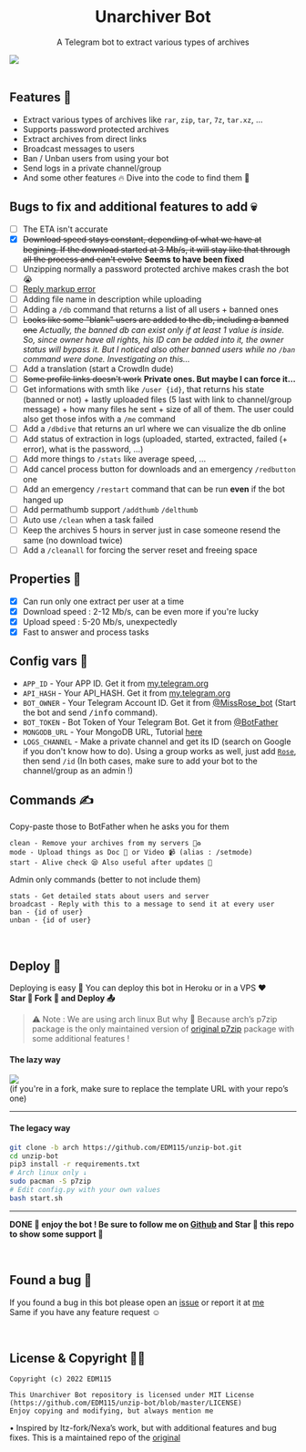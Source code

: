 <h1 align="center">Unarchiver Bot</h1>

<p align="center">A Telegram bot to extract various types of archives</p>

<img align="center" src="https://telegra.ph/file/426207477776ffa00519f.png"/>
</br></br>

## Features 👀

- Extract various types of archives like `rar`, `zip`, `tar`, `7z`, `tar.xz`, …
- Supports password protected archives
- Extract archives from direct links
- Broadcast messages to users
- Ban / Unban users from using your bot
- Send logs in a private channel/group
- And some other features 🔥 Dive into the code to find them 🤭
  
## Bugs to fix and additional features to add 💀  
  
- [ ] The ETA isn't accurate
- [x] ~~Download speed stays constant, depending of what we have at begining. If the download started at 3 Mb/s, it will stay like that through all the process and can't evolve~~ **Seems to have been fixed**
- [ ] Unzipping normally a password protected archive makes crash the bot 😭
- [ ] [Reply markup error](https://github.com/EDM115/unzip-bot/issues/2)
- [ ] Adding file name in description while uploading
- [ ] Adding a `/db` command that returns a list of all users + banned ones
- [ ] ~~Looks like some "blank" users are added to the db, including a banned one~~ *Actually, the banned db can exist only if at least 1 value is inside. So, since owner have all rights, his ID can be added into it, the owner status will bypass it. But I noticed also other banned users while no `/ban` command were done. Investigating on this…*
- [ ] Add a translation (start a CrowdIn dude)
- [ ] ~~Some profile links doesn't work~~ **Private ones. But maybe I can force it…**
- [ ] Get informations with smth like `/user {id}`, that returns his state (banned or not) + lastly uploaded files (5 last with link to channel/group message) + how many files he sent + size of all of them. The user could also get those infos with a `/me` command
- [ ] Add a `/dbdive` that returns an url where we can visualize the db online
- [ ] Add status of extraction in logs (uploaded, started, extracted, failed (+ error), what is the password, …)
- [ ] Add more things to `/stats` like average speed, …
- [ ] Add cancel process button for downloads and an emergency `/redbutton` one
- [ ] Add an emergency `/restart` command that can be run **even** if the bot hanged up
- [ ] Add permathumb support `/addthumb` `/delthumb`
- [ ] Auto use `/clean` when a task failed
- [ ] Keep the archives 5 hours in server just in case someone resend the same (no download twice)
- [ ] Add a `/cleanall` for forcing the server reset and freeing space
  
## Properties 👋  
- [x] Can run only one extract per user at a time
- [x] Download speed : 2-12 Mb/s, can be even more if you're lucky
- [x] Upload speed : 5-20 Mb/s, unexpectedly
- [x] Fast to answer and process tasks
  
## Config vars 📖

- `APP_ID` - Your APP ID. Get it from [my.telegram.org](my.telegram.org)
- `API_HASH` - Your API_HASH. Get it from [my.telegram.org](my.telegram.org)
- `BOT_OWNER` - Your Telegram Account ID. Get it from [@MissRose_bot](https://t.me/MissRose_bot) (Start the bot and send <samp>/info</samp> command).
- `BOT_TOKEN` - Bot Token of Your Telegram Bot. Get it from [@BotFather](https://t.me/BotFather)
- `MONGODB_URL` - Your MongoDB URL, Tutorial [here](https://www.youtube.com/watch?v=0aYrJTfYBHU)
- `LOGS_CHANNEL` - Make a private channel and get its ID (search on Google if you don't know how to do). Using a group works as well, just add [`Rose`](https://t.me/MissRose_bot?startgroup=startbot), then send `/id` (In both cases, make sure to add your bot to the channel/group as an admin !)

## Commands ✍️

Copy-paste those to BotFather when he asks you for them  
```
clean - Remove your archives from my servers 🚮♻️
mode - Upload things as Doc 📄 or Video 📹 (alias : /setmode)
start - Alive check 😪 Also useful after updates 🥰
```  
Admin only commands (better to not include them)  
```
stats - Get detailed stats about users and server
broadcast - Reply with this to a message to send it at every user
ban - {id of user}
unban - {id of user}
```

</br>

## Deploy 🚧

Deploying is easy 🥰 You can deploy this bot in Heroku or in a VPS ♥️  
**Star 🌟 Fork 🍴 and Deploy 📤**

> ⚠️ Note :
> We are using arch linux
> But why 🤔 Because arch’s p7zip package is the only maintained version of [original p7zip](http://p7zip.sourceforge.net/) package with some additional features !

#### The lazy way

<a href="https://www.heroku.com/deploy?template=https://github.com/EDM115/unzip-bot/tree/master"><img src="https://www.herokucdn.com/deploy/button.svg"></a>  
(if you're in a fork, make sure to replace the template URL with your repo’s one)

---

#### The legacy way

```bash
git clone -b arch https://github.com/EDM115/unzip-bot.git
cd unzip-bot
pip3 install -r requirements.txt
# Arch linux only ↓
sudo pacman -S p7zip
# Edit config.py with your own values
bash start.sh
```

---

**DONE 🥳 enjoy the bot ! Be sure to follow me on [Github](https://github.com/EDM115) and Star 🌟 this repo to show some support 🥺**

</br>

## Found a bug 🐞

If you found a bug in this bot please open an [issue](https://github.com/EDM115/unzip-bot/issues) or report it at [me](https://t.me/EDM115)  
Same if you have any feature request ☺️

</br>

## License & Copyright 👮‍♀️

```
Copyright (c) 2022 EDM115

This Unarchiver Bot repository is licensed under MIT License (https://github.com/EDM115/unzip-bot/blob/master/LICENSE)
Enjoy copying and modifying, but always mention me
```

• Inspired by Itz-fork/Nexa’s work, but with additional features and bug fixes. This is a maintained repo of the [original](https://github.com/Itz-fork/Unzipper-Bot)
